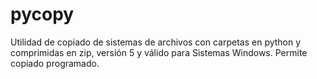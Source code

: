 # pycopy
Utilidad de copiado de sistemas de archivos con carpetas en python y comprimidas en zip, versión 5 y válido para Sistemas Windows. Permite copiado programado.
